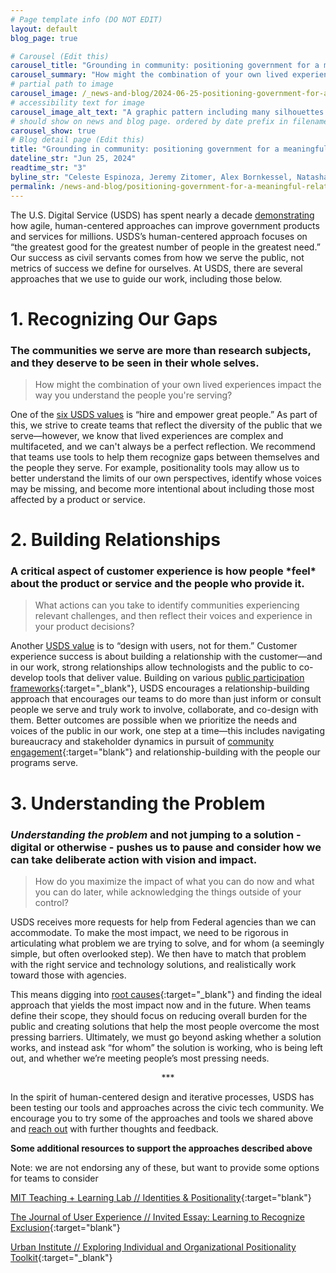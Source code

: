 ```yaml
---
# Page template info (DO NOT EDIT)
layout: default
blog_page: true

# Carousel (Edit this)
carousel_title: "Grounding in community: positioning government for a meaningful relationship with its public"
carousel_summary: "How might the combination of your own lived experiences impact the way you understand the people you're serving?"
# partial path to image
carousel_image: /_news-and-blog/2024-06-25-positioning-government-for-a-meaningful-relationship-with-its-public.jpg.
# accessibility text for image
carousel_image_alt_text: "A graphic pattern including many silhouettes of the human heads in varying shades of blue"
# should show on news and blog page. ordered by date prefix in filename
carousel_show: true
# Blog detail page (Edit this)
title: "Grounding in community: positioning government for a meaningful relationship with its public"
dateline_str: "Jun 25, 2024"
readtime_str: "3"
byline_str: "Celeste Espinoza, Jeremy Zitomer, Alex Bornkessel, Natasha Jamal"
permalink: /news-and-blog/positioning-government-for-a-meaningful-relationship-with-its-public
---
```


The U.S. Digital Service (USDS) has spent nearly a decade [demonstrating](https://www.usds.gov/impact-report/2024/) how agile, human-centered approaches can improve government products and services for millions.  USDS’s human-centered approach focuses on “the greatest good for the greatest number of people in the greatest need.” Our success as civil servants comes from how we serve the public, not metrics of success we define for ourselves. At USDS, there are several approaches that we use to guide our work, including those below. 



# 1.  Recognizing Our Gaps 

### The communities we serve are more than research subjects, and they deserve to be seen in their whole selves.



<blockquote class="pullquote" markdown="1">
How might the combination of your own lived experiences impact the way you understand the people you're serving?
  </blockquote>


One of the [six USDS values](https://www.usds.gov/values.html) is “hire and empower great people.” As part of this, we strive to create teams that reflect the diversity of the public that we serve—however, we know that lived experiences are complex and multifaceted, and we can't always be a perfect reflection. We recommend that teams use tools to help them recognize gaps between themselves and the people they serve. For example, positionality tools may allow us to better understand the limits of our own perspectives, identify whose voices may be missing, and become more intentional about including those most affected by a product or service. 



# 2.  **Building Relationships** 

### A critical aspect of customer experience is how people \*feel\* about the product or service and the people who provide it.



<blockquote class="pullquote" markdown="1">
What actions can you take to identify communities experiencing relevant challenges, and then reflect their voices and experience in your product decisions?
  </blockquote>


Another [USDS value](https://www.usds.gov/values.html) is to “design with users, not for them.” Customer experience success is about building a relationship with the customer—and in our work, strong relationships allow technologists and the public to co-develop tools that deliver value. Building on various [public participation frameworks](https://www.epa.gov/international-cooperation/public-participation-guide-process-planning){:target="_blank"}, USDS encourages a relationship-building approach that encourages our teams to do more than just inform or consult people we serve and truly work to involve, collaborate, and co-design with them. Better outcomes are possible when we prioritize the needs and voices of the public in our work, one step at a time—this includes navigating bureaucracy and stakeholder dynamics in pursuit of [community engagement](https://www.performance.gov/participation/){:target="blank"} and relationship-building with the people our programs serve.  



# 3. Understanding the Problem

### *Understanding the problem* and not jumping to a solution - digital or otherwise - pushes us to pause and consider how we can take deliberate action with vision and impact.




<blockquote class="pullquote" markdown="1">
How do you maximize the impact of what you can do now and what you can do later, while acknowledging the things outside of your control?
  </blockquote>


USDS receives more requests for help from Federal agencies than we can accommodate. To make the most impact, we need to be rigorous in articulating what problem we are trying to solve, and for whom (a seemingly simple, but often overlooked step). We then have to match that problem with the right service and technology solutions, and realistically work toward those with agencies. 

This means digging into [root causes](https://guides.18f.gov/methods/discover/five-whys/){:target="_blank"} and finding the ideal approach that yields the most impact now and in the future. When teams define their scope, they should focus on reducing overall burden for the public and creating solutions that help the most people overcome the most pressing barriers. Ultimately, we must go beyond asking whether a solution works, and instead ask “for whom” the solution is working, who is being left out, and whether we’re meeting people’s most pressing needs.



<center>***</center>



In the spirit of human-centered design and iterative processes, USDS has been testing our tools and approaches across the civic tech community. We encourage you to try some of the approaches and tools we shared above and [reach out](mailto:USDS@omb.eop.gov) with further thoughts and feedback. 

**Some additional resources to support the approaches described above**

Note: we are not endorsing any of these, but want to provide some options for teams to consider

[MIT Teaching + Learning Lab // Identities & Positionality](https://tll.mit.edu/teaching-resources/inclusive-classroom/identities-positionality/){:target="blank"}
 
[The Journal of User Experience // Invited Essay: Learning to Recognize Exclusion](https://uxpajournal.org/learning-recognize-exclusion/){:target="blank"} 

[Urban Institute // Exploring Individual and Organizational Positionality Toolkit](https://www.urban.org/research/publication/exploring-individual-and-institutional-positionality){:target="_blank"} 
